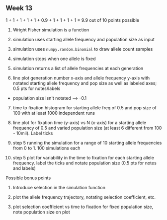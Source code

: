 ## Week 13

1 + 1 + 1 + 1 + 1 + 0.9 + 1 + 1 + 1 + 1 = 9.9 out of 10 points possible

1. Wright Fisher simulation is a function

2. simulation uses starting allele frequency and population size as input

3. simulation uses `numpy.random.binomial` to draw allele count samples

4. simulation stops when one allele is fixed

5. simulation returns a list of allele frequencies at each generation

6. line plot generation number x-axis and allele frequency y-axis with notated starting allele frequency and pop size as well as labeled axes; 0.5 pts for notes/labels

  * population size isn't notated --> -0.1

7. time to fixation histogram for starting allele freq of 0.5 and pop size of 100 with at least 1000 independent runs

8. line plot for fixation time (y-axis) vs N (x-axis) for a starting allele frequency of 0.5 and varied population size (at least 6 different from 100 - 10mil). Label ticks

9. step 5 running the simulation for a range of 10 starting allele frequencies from 0 to 1. 100 simulations each

10. step 5 plot for variability in the time to fixation for each starting allele frequency. label the ticks and notate population size (0.5 pts for notes and labels)

Possible bonus points

1. Introduce selection in the simulation function

2. plot the allele frequency trajectory, notating selection coefficient, etc.

3. plot selection coefficient vs time to fixation for fixed population size, note population size on plot
